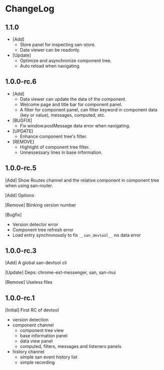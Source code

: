 ChangeLog
========

1.1.0
-------
 - [Add]
   - Store panel for inspecting san-store.
   - Date viewer can be readonly.
 - [Update]
   - Optimize and asynchronize component tree.
   - Auto reload when navigating.

1.0.0-rc.6
-------
 - [Add]
   - Data viewer can update the data of the component.
   - Welcome page and title bar for component panel.
   - A filter for component panel, can filter keyword in component data (key or value), messages, computed, etc.
 - [BUGFIX]
   - Fix window.postMessage data error when navigating.
 - [UPDATE]
   - Enhance component tree's filter.
 - [REMOVE]
   - Highlight of component tree filter.
   - Unnessessary lines in base information.

1.0.0-rc.5
-------
[Add] Show Routes channel and the relative component in component tree when using san-router.

[Add] Options

[Remove] Blinking version number

[Bugfix]
  - Version detector error
  - Component tree refresh error
  - Load entry synchronously to fix ```__san_devtool__``` no data error

1.0.0-rc.3
-------
[Add] A global san-devtool cli

[Update] Deps: chrome-ext-messenger, san, san-mui

[Remove] Useless files

1.0.0-rc.1
-------
[Initial] First RC of devtool
  - version detection
  - component channel
    - component tree view
    - base information panel
    - data view panel
    - computed, filters, messages and listeners panels
  - history channel
    - simple san event history list
    - simple recording
